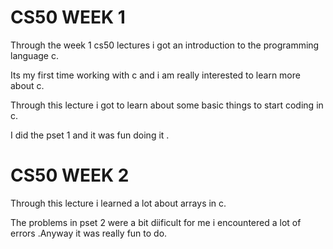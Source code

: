 # CS50 WEEK 1
<p> Through the week 1 cs50 lectures i got an introduction to the programming language c.</p>
<p>Its my first time working with c and i am really interested to learn more about c.</p>
<p>Through this lecture i got to learn about some basic things to start coding in c.</p>
<p>I did the pset 1 and it was fun doing it .</p>

# CS50 WEEK 2

<p> Through this lecture i learned a lot about arrays in c. </p>
<p>The problems in pset 2 were a bit diificult for me i encountered a lot of errors .Anyway it was really fun to do.</p>
